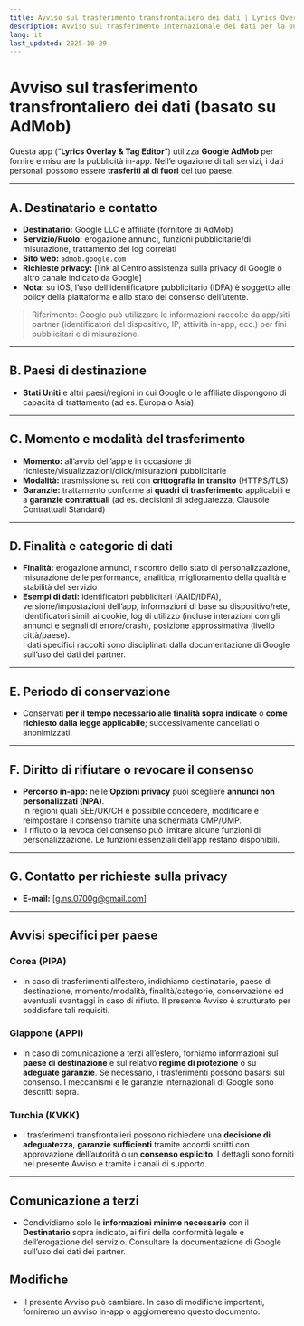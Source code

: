 ```yaml
---
title: Avviso sul trasferimento transfrontaliero dei dati | Lyrics Overlay & Tag Editor
description: Avviso sul trasferimento internazionale dei dati per la pubblicità AdMob (Italiano)
lang: it
last_updated: 2025-10-29
---
```


# Avviso sul trasferimento transfrontaliero dei dati (basato su AdMob)

Questa app (“**Lyrics Overlay & Tag Editor**”) utilizza **Google AdMob** per fornire e misurare la pubblicità in-app. Nell’erogazione di tali servizi, i dati personali possono essere **trasferiti al di fuori** del tuo paese.

---

## A. Destinatario e contatto
- **Destinatario:** Google LLC e affiliate (fornitore di AdMob)  
- **Servizio/Ruolo:** erogazione annunci, funzioni pubblicitarie/di misurazione, trattamento dei log correlati  
- **Sito web:** `admob.google.com`  
- **Richieste privacy:** [link al Centro assistenza sulla privacy di Google o altro canale indicato da Google]  
- **Nota:** su iOS, l’uso dell’identificatore pubblicitario (IDFA) è soggetto alle policy della piattaforma e allo stato del consenso dell’utente.

> Riferimento: Google può utilizzare le informazioni raccolte da app/siti partner (identificatori del dispositivo, IP, attività in-app, ecc.) per fini pubblicitari e di misurazione.

---

## B. Paesi di destinazione
- **Stati Uniti** e altri paesi/regioni in cui Google o le affiliate dispongono di capacità di trattamento (ad es. Europa o Asia).

---

## C. Momento e modalità del trasferimento
- **Momento:** all’avvio dell’app e in occasione di richieste/visualizzazioni/click/misurazioni pubblicitarie  
- **Modalità:** trasmissione su reti con **crittografia in transito** (HTTPS/TLS)  
- **Garanzie:** trattamento conforme ai **quadri di trasferimento** applicabili e a **garanzie contrattuali** (ad es. decisioni di adeguatezza, Clausole Contrattuali Standard)

---

## D. Finalità e categorie di dati
- **Finalità:** erogazione annunci, riscontro dello stato di personalizzazione, misurazione delle performance, analitica, miglioramento della qualità e stabilità del servizio  
- **Esempi di dati:** identificatori pubblicitari (AAID/IDFA), versione/impostazioni dell’app, informazioni di base su dispositivo/rete, identificatori simili ai cookie, log di utilizzo (incluse interazioni con gli annunci e segnali di errore/crash), posizione approssimativa (livello città/paese).  
  I dati specifici raccolti sono disciplinati dalla documentazione di Google sull’uso dei dati dei partner.

---

## E. Periodo di conservazione
- Conservati **per il tempo necessario alle finalità sopra indicate** o **come richiesto dalla legge applicabile**; successivamente cancellati o anonimizzati.

---

## F. Diritto di rifiutare o revocare il consenso
- **Percorso in-app:** nelle **Opzioni privacy** puoi scegliere **annunci non personalizzati (NPA)**.  
  In regioni quali SEE/UK/CH è possibile concedere, modificare e reimpostare il consenso tramite una schermata CMP/UMP.  
- Il rifiuto o la revoca del consenso può limitare alcune funzioni di personalizzazione. Le funzioni essenziali dell’app restano disponibili.

---

## G. Contatto per richieste sulla privacy
- **E-mail:** [g.ns.0700g@gmail.com]

---

## Avvisi specifici per paese

### Corea (PIPA)
- In caso di trasferimenti all’estero, indichiamo destinatario, paese di destinazione, momento/modalità, finalità/categorie, conservazione ed eventuali svantaggi in caso di rifiuto. Il presente Avviso è strutturato per soddisfare tali requisiti.

### Giappone (APPI)
- In caso di comunicazione a terzi all’estero, forniamo informazioni sul **paese di destinazione** e sul relativo **regime di protezione** o su **adeguate garanzie**. Se necessario, i trasferimenti possono basarsi sul consenso. I meccanismi e le garanzie internazionali di Google sono descritti sopra.

### Turchia (KVKK)
- I trasferimenti transfrontalieri possono richiedere una **decisione di adeguatezza**, **garanzie sufficienti** tramite accordi scritti con approvazione dell’autorità o un **consenso esplicito**. I dettagli sono forniti nel presente Avviso e tramite i canali di supporto.

---

## Comunicazione a terzi
- Condividiamo solo le **informazioni minime necessarie** con il **Destinatario** sopra indicato, ai fini della conformità legale e dell’erogazione del servizio. Consultare la documentazione di Google sull’uso dei dati dei partner.

## Modifiche
- Il presente Avviso può cambiare. In caso di modifiche importanti, forniremo un avviso in-app o aggiorneremo questo documento.


